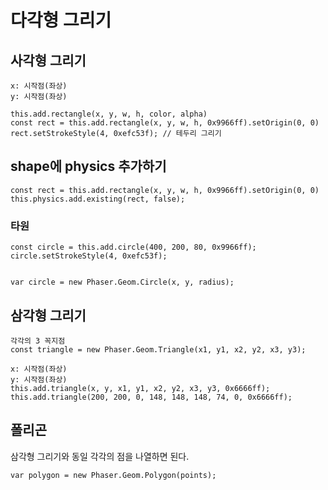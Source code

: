 # 다각형 그리기

## 사각형 그리기
```
x: 시작점(좌상)
y: 시작점(좌상)

this.add.rectangle(x, y, w, h, color, alpha)
const rect = this.add.rectangle(x, y, w, h, 0x9966ff).setOrigin(0, 0)
rect.setStrokeStyle(4, 0xefc53f); // 테두리 그리기

```

##  shape에 physics  추가하기
```
const rect = this.add.rectangle(x, y, w, h, 0x9966ff).setOrigin(0, 0)
this.physics.add.existing(rect, false);
```


### 타원
```
const circle = this.add.circle(400, 200, 80, 0x9966ff);
circle.setStrokeStyle(4, 0xefc53f);


var circle = new Phaser.Geom.Circle(x, y, radius);
```

## 삼각형 그리기
```
각각의 3 꼭지점
const triangle = new Phaser.Geom.Triangle(x1, y1, x2, y2, x3, y3);
```
```
x: 시작점(좌상)
y: 시작점(좌상)
this.add.triangle(x, y, x1, y1, x2, y2, x3, y3, 0x6666ff);
this.add.triangle(200, 200, 0, 148, 148, 148, 74, 0, 0x6666ff);
```
## 폴리곤
삼각형 그리기와 동일 각각의 점을 나열하면 된다.
```
var polygon = new Phaser.Geom.Polygon(points);
```